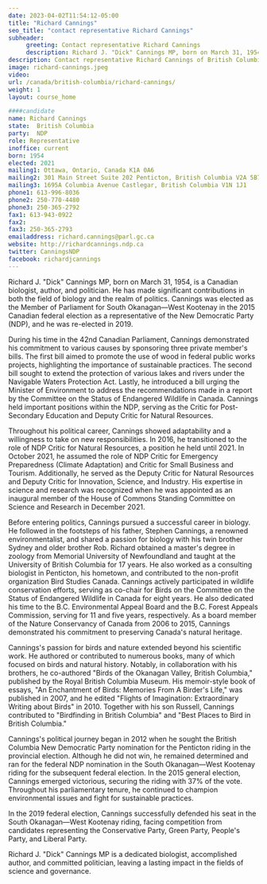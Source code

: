 ```yaml
---
date: 2023-04-02T11:54:12-05:00
title: "Richard Cannings"
seo_title: "contact representative Richard Cannings"
subheader:
     greeting: Contact representative Richard Cannings
     description: Richard J. "Dick" Cannings MP, born on March 31, 1954, is a Canadian biologist, author, and politician. He has made significant contributions in both the field of biology and the realm of politics. Cannings was elected as the Member of Parliament for South Okanagan—West Kootenay in the 2015 Canadian federal election as a representative of the New Democratic Party (NDP), and he was re-elected in 2019.
description: Contact representative Richard Cannings of British Columbia. Contact information for Richard Cannings includes email address, phone number, and mailing address.
image: richard-cannings.jpeg
video:
url: /canada/british-columbia/richard-cannings/
weight: 1
layout: course_home

####candidate
name: Richard Cannings
state:	British Columbia
party:	NDP
role: Representative
inoffice: current
born: 1954
elected: 2021
mailing1: Ottawa, Ontario, Canada K1A 0A6
mailing2: 301 Main Street Suite 202 Penticton, British Columbia V2A 5B7
mailing3: 1695A Columbia Avenue Castlegar, British Columbia V1N 1J1
phone1: 613-996-8036
phone2: 250-770-4480
phone3: 250-365-2792
fax1: 613-943-0922
fax2:  
fax3: 250-365-2793
emailaddress: richard.cannings@parl.gc.ca
website: http://richardcannings.ndp.ca
twitter: CanningsNDP
facebook: richardjcannings
---
```


Richard J. "Dick" Cannings MP, born on March 31, 1954, is a Canadian biologist, author, and politician. He has made significant contributions in both the field of biology and the realm of politics. Cannings was elected as the Member of Parliament for South Okanagan—West Kootenay in the 2015 Canadian federal election as a representative of the New Democratic Party (NDP), and he was re-elected in 2019.

During his time in the 42nd Canadian Parliament, Cannings demonstrated his commitment to various causes by sponsoring three private member's bills. The first bill aimed to promote the use of wood in federal public works projects, highlighting the importance of sustainable practices. The second bill sought to extend the protection of various lakes and rivers under the Navigable Waters Protection Act. Lastly, he introduced a bill urging the Minister of Environment to address the recommendations made in a report by the Committee on the Status of Endangered Wildlife in Canada. Cannings held important positions within the NDP, serving as the Critic for Post-Secondary Education and Deputy Critic for Natural Resources.

Throughout his political career, Cannings showed adaptability and a willingness to take on new responsibilities. In 2016, he transitioned to the role of NDP Critic for Natural Resources, a position he held until 2021. In October 2021, he assumed the role of NDP Critic for Emergency Preparedness (Climate Adaptation) and Critic for Small Business and Tourism. Additionally, he served as the Deputy Critic for Natural Resources and Deputy Critic for Innovation, Science, and Industry. His expertise in science and research was recognized when he was appointed as an inaugural member of the House of Commons Standing Committee on Science and Research in December 2021.

Before entering politics, Cannings pursued a successful career in biology. He followed in the footsteps of his father, Stephen Cannings, a renowned environmentalist, and shared a passion for biology with his twin brother Sydney and older brother Rob. Richard obtained a master's degree in zoology from Memorial University of Newfoundland and taught at the University of British Columbia for 17 years. He also worked as a consulting biologist in Penticton, his hometown, and contributed to the non-profit organization Bird Studies Canada. Cannings actively participated in wildlife conservation efforts, serving as co-chair for Birds on the Committee on the Status of Endangered Wildlife in Canada for eight years. He also dedicated his time to the B.C. Environmental Appeal Board and the B.C. Forest Appeals Commission, serving for 11 and five years, respectively. As a board member of the Nature Conservancy of Canada from 2006 to 2015, Cannings demonstrated his commitment to preserving Canada's natural heritage.

Cannings's passion for birds and nature extended beyond his scientific work. He authored or contributed to numerous books, many of which focused on birds and natural history. Notably, in collaboration with his brothers, he co-authored "Birds of the Okanagan Valley, British Columbia," published by the Royal British Columbia Museum. His memoir-style book of essays, "An Enchantment of Birds: Memories From A Birder's Life," was published in 2007, and he edited "Flights of Imagination: Extraordinary Writing about Birds" in 2010. Together with his son Russell, Cannings contributed to "Birdfinding in British Columbia" and "Best Places to Bird in British Columbia."

Cannings's political journey began in 2012 when he sought the British Columbia New Democratic Party nomination for the Penticton riding in the provincial election. Although he did not win, he remained determined and ran for the federal NDP nomination in the South Okanagan—West Kootenay riding for the subsequent federal election. In the 2015 general election, Cannings emerged victorious, securing the riding with 37% of the vote. Throughout his parliamentary tenure, he continued to champion environmental issues and fight for sustainable practices.

In the 2019 federal election, Cannings successfully defended his seat in the South Okanagan—West Kootenay riding, facing competition from candidates representing the Conservative Party, Green Party, People's Party, and Liberal Party.

Richard J. "Dick" Cannings MP is a dedicated biologist, accomplished author, and committed politician, leaving a lasting impact in the fields of science and governance.
